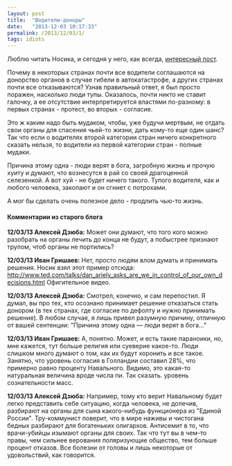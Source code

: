 ```yaml
---
layout: post
title:  "Водители-доноры"
date:   "2013-12-03 10:17:33"
permalink: /2013/12/03/1/
tags: idiots
---
```


Люблю читать Носика, и сегодня у него, как всегда,
[интересный пост](http://dolboeb.livejournal.com/2601781.html).

Почему в некоторых странах почти все водители соглашаются на донорство
органов в случае гибели в автокатастрофе, а других странах почти все
отказываются? Узнав правильный ответ, я был просто поражен, насколько
люди тупы. Оказалось, почти никто не ставит галочку, а ее отсутствие
интерпретируется властями по-разному: в первых странах - протест, во
вторых - согласие.

Это ж каким надо быть мудаком, чтобы, уже будучи мертвым, не отдать
свои органы для спасения чьей-то жизни, дать кому-то еще один шанс?
Так что если о водителях второй категории стран ничего конкретного
сказать нельзя, то водители из первой категории стран - полные мудаки.

Причина этому одна - люди верят в бога, загробную жизнь и прочую хуиту
и думают, что вознесутся в рай со своей драгоценной селезенкой. А вот
хуй - не будет ничего такого. Тупого водителя, как и любого человека,
закопают и он сгниет с потрохами.

А мог бы сделать очень полезное дело - продлить чью-то жизнь.


#### Комментарии из старого блога

**12/03/13 Алексей Дзюба:** Может они думают, что того кого можно
  разобрать на органы лечить до конца не будут, а побыстрее признают
  трупом, чтоб органы не портились?


**12/03/13 Иван Гришаев:** Нет, просто людям влом думать и принимать
решения. Носик взял этот пример отсюда:
http://www.ted.com/talks/dan_ariely_asks_are_we_in_control_of_our_own_decisions.html
Офигительное видео.


**12/03/13 Алексей Дзюба:** Смотрел, конечно, и сам перепостил. Я
  думал, вы про тех, кто осознано принимает решение отказаться стать
  донором (в тех странах, где согласие по дефолту и нужно принимать
  решение).  В любом случае, я лишь привел разумную причину, отличную
  от вашей сентенции: "Причина этому одна — люди верят в бога..."


**12/03/13 Иван Гришаев:** А, понятно. Может, и есть такие параноики,
но, мне кажется, тут больше религия или суеверие какое-то. Люди
слишком много думают о том, как их будут хоронить и все такое.
Занятно, что уровень согласия в Голландии составил 28%, что примерно
равно проценту Навального. Видимо, это какая-то натуральная величина
вроде числа пи. Так сказать. уровень сознательности масс.


**12/03/13 Алексей Дзюба:** Например, тому кто верит Навальному будет
  легко представить себе ситуацию, когда человека, не долечив,
  разбирают на органы для сына какого-нибудь функционера из "Единой
  России". Тру-коммунист поверит, что в мире наживы и чистогана бедных
  разбирают для богатеньких олигархов. Антисемит в то, что
  врачи-убийцы изымают органы для своих. Так что тут вы в чем-то
  правы, чем сильнее верования поляризующие общество, тем больше
  процент отказов. Все болезни от головы и лишь некоторые от
  удовольствий, как говорится.
